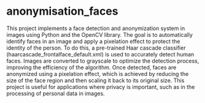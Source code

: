 # anonymisation_faces
This project implements a face detection and anonymization system in images using Python and the OpenCV library. The goal is to automatically identify faces in an image and apply a pixelation effect to protect the identity of the person. To do this, a pre-trained Haar cascade classifier (haarcascade_frontalface_default.xml) is used to accurately detect human faces. Images are converted to grayscale to optimize the detection process, improving the efficiency of the algorithm. Once detected, faces are anonymized using a pixelation effect, which is achieved by reducing the size of the face region and then scaling it back to its original size. This project is useful for applications where privacy is important, such as in the processing of personal data in images.

